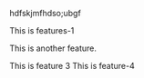 hdfskjmfhdso;ubgf

This is features-1

This is another feature. 

This is feature 3
This is feature-4
